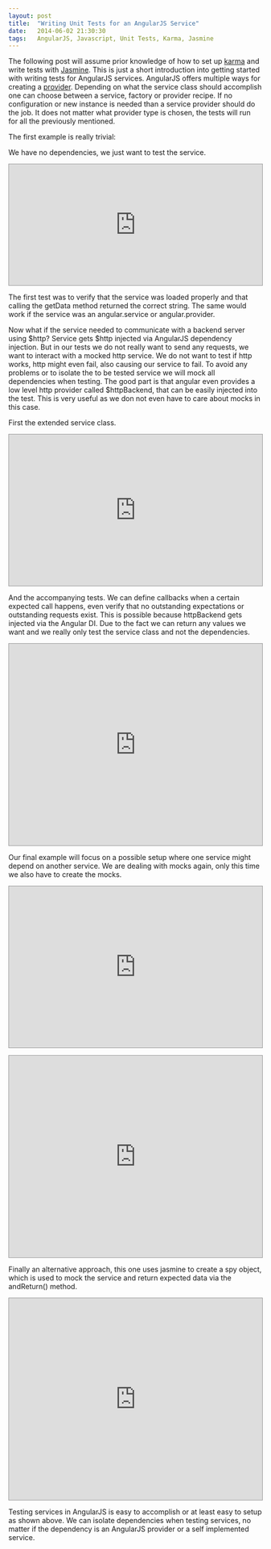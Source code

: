 ```yaml
---
layout: post
title:  "Writing Unit Tests for an AngularJS Service"
date:   2014-06-02 21:30:30
tags:   AngularJS, Javascript, Unit Tests, Karma, Jasmine
---
```


The following post will assume prior knowledge of how to set up [karma](http://karma-runner.github.io/0.12/index.html) and write tests with [Jasmine](http://jasmine.github.io/).
This is just a short introduction into getting started with writing tests for AngularJS services. 
AngularJS offers multiple ways for creating a [provider](https://docs.angularjs.org/guide/providers).
Depending on what the service class should accomplish one can choose between a service, factory or provider recipe. If no configuration or new instance is needed than a service provider should do the job.
It does not matter what provider type is chosen, the tests will run for all the previously mentioned.

The first example is really trivial:

We have no dependencies, we just want to test the service.

<p><iframe style="border: 1px solid #999; width: 100%; height: 240px; background-color: #fff;" src="http://embed.plnkr.co/A0Q8FiibMwEMr1qoxm31/script.js" height="240" width="320" allowfullscreen="allowfullscreen" frameborder="0"></iframe></p>
	
The first test was to verify that the service was loaded properly and that calling the getData method returned the correct string.
The same would work if the service was an angular.service or angular.provider.

Now what if the service needed to communicate with a backend server using $http? Service gets $http injected via AngularJS dependency injection.
But in our tests we do not really want to send any requests, we want to interact with a mocked http service. We do not want to test if http works, http might even fail, also causing our service to fail.
To avoid any problems or to isolate the to be tested service we will mock all dependencies when testing.
The good part is that angular even provides a low level http provider called $httpBackend, that can be easily injected into the test.
This is very useful as we don not even have to care about mocks in this case.

First the extended service class.

<p><iframe style="border: 1px solid #999; width: 100%; height: 300px; background-color: #fff;" src="http://embed.plnkr.co/E4Snya7H3CMK4sQwrlqJ/script.js" height="300" width="320" allowfullscreen="allowfullscreen" frameborder="0"></iframe></p>
	

And the accompanying tests. We can define callbacks when a certain expected call happens, even verify that no outstanding expectations or outstanding requests exist. This is possible because httpBackend gets injected via the Angular DI.
Due to the fact we can return any values we want and we really only test the service class and not the dependencies.

<p><iframe style="border: 1px solid #999; width: 100%; height: 400px; background-color: #fff;" src="http://embed.plnkr.co/E4Snya7H3CMK4sQwrlqJ/test.js" height="160" width="320" allowfullscreen="allowfullscreen" frameborder="0"></iframe></p>
	

Our final example will focus on a possible setup where one service might depend on another service.
We are dealing with mocks again, only this time we also have to create the mocks.

<p><iframe style="border: 1px solid #999; width: 100%; height: 320px; background-color: #fff;" src="http://embed.plnkr.co/qXqitB5MO3T4hshYL4Pw/script.js" height="320" width="320" allowfullscreen="allowfullscreen" frameborder="0"></iframe></p>

<p><iframe style="border: 1px solid #999; width: 100%; height: 400px; background-color: #fff;" src="http://embed.plnkr.co/qXqitB5MO3T4hshYL4Pw/test.js" height="400" width="320" allowfullscreen="allowfullscreen" frameborder="0"></iframe></p>

Finally an alternative approach, this one uses jasmine to create a spy object, which is used to mock the service and return expected data via the andReturn() method.

<p><iframe style="border: 1px solid #999; width: 100%; height: 400px; background-color: #fff;" src="http://embed.plnkr.co/tleSYIhjU7dZSkWvwhwv/test.js" height="400" width="320" allowfullscreen="allowfullscreen" frameborder="0"></iframe></p>

Testing services in AngularJS is easy to accomplish or at least easy to setup as shown above. We can isolate dependencies when testing services, no matter if the dependency is an AngularJS provider or a self implemented service. 
